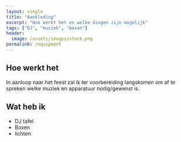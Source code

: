 ```yaml
---
layout: single
title: "Aankleding"
excerpt: "Hoe werkt het en welke dingen zijn mogelijk"
tags: ["DJ", "muziek", "boxen"]
header:
  image: /assets/images/stock.png
permalink: /equipment
---
```


## Hoe werkt het

In aanloop naar het feest zal ik ter voorbereiding langskomen om af te spreken welke muziek en apparatuur nodig/gewenst is.

## Wat heb ik

- DJ tafel
- Boxen
- lichten